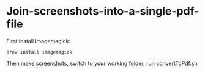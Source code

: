 # Join-screenshots-into-a-single-pdf-file

First install imagemagick:
```
brew install imagemagick
```
Then make screenshots, switch to your working folder, run convertToPdf.sh

